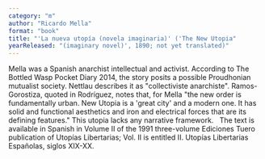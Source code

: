 ```yaml
---
category: "m"
author: "Ricardo Mella"
format: "book"
title: "'La nueva utopía (novela imaginaria)' ('The New Utopia"
yearReleased: "(imaginary novel)', 1890; not yet translated)"
---
```

Mella was a Spanish anarchist intellectual and activist. According to The Bottled Wasp Pocket Diary 2014, the story posits a possible Proudhonian mutualist society. Nettlau describes it as "collectiviste anarchiste". Ramos-Gorostiza, quoted in Rodríguez, notes that, for Mella "the new order is fundamentally urban. New Utopia is a 'great city' and a modern one. It has solid and functional aesthetics and iron and electrical forces that are its defining features." This utopia lacks any narrative framework.
 
The text is available in Spanish in Volume II of the 1991 three-volume Ediciones Tuero publication of Utopías Libertarias; Vol. II is entitled II. Utopías Libertarias Españolas, siglos XIX-XX.
 